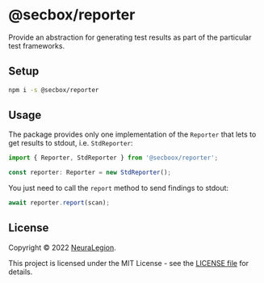 # @secbox/reporter

Provide an abstraction for generating test results as part of the particular test frameworks.

## Setup

```bash
npm i -s @secbox/reporter
```

## Usage

The package provides only one implementation of the `Reporter` that lets to get results to stdout, i.e. `StdReporter`:

```ts
import { Reporter, StdReporter } from '@secboox/reporter';

const reporter: Reporter = new StdReporter();
```
You just need to call the `report` method to send findings to stdout:

```ts
await reporter.report(scan);
```

## License

Copyright © 2022 [NeuraLegion](https://github.com/NeuraLegion).

This project is licensed under the MIT License - see the [LICENSE file](LICENSE) for details.
